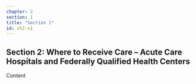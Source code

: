 ```yaml
---
chapter: 2
section: 1
title: "Section 1"
id: ch2-s1
---
```


## Section 2: Where to Receive Care – Acute Care Hospitals and Federally Qualified Health Centers

Content

